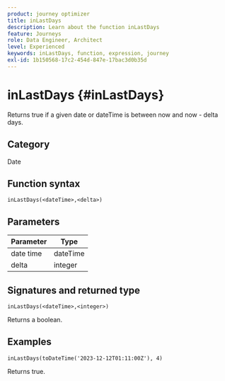 ```yaml
---
product: journey optimizer
title: inLastDays
description: Learn about the function inLastDays
feature: Journeys
role: Data Engineer, Architect
level: Experienced
keywords: inLastDays, function, expression, journey
exl-id: 1b150568-17c2-454d-847e-17bac3d0b35d
---
```

# inLastDays {#inLastDays}

Returns true if a given date or dateTime is between now and now - delta days.

## Category

Date

## Function syntax

`inLastDays(<dateTime>,<delta>)`

## Parameters

| Parameter | Type             |
|-----------|------------------|
| date time | dateTime    |
| delta   | integer     |

## Signatures and returned type

`inLastDays(<dateTime>,<integer>)`

Returns a boolean.

## Examples

`inLastDays(toDateTime('2023-12-12T01:11:00Z'), 4)`

Returns true.
